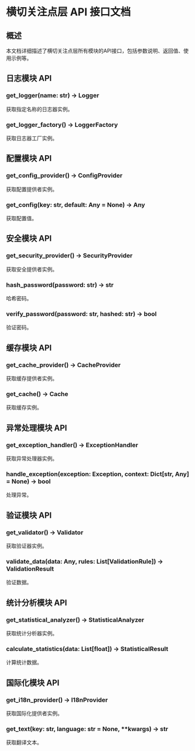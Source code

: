 # 横切关注点层 API 接口文档

## 概述

本文档详细描述了横切关注点层所有模块的API接口，包括参数说明、返回值、使用示例等。

## 日志模块 API

### get_logger(name: str) -> Logger
获取指定名称的日志器实例。

### get_logger_factory() -> LoggerFactory
获取日志器工厂实例。

## 配置模块 API

### get_config_provider() -> ConfigProvider
获取配置提供者实例。

### get_config(key: str, default: Any = None) -> Any
获取配置值。

## 安全模块 API

### get_security_provider() -> SecurityProvider
获取安全提供者实例。

### hash_password(password: str) -> str
哈希密码。

### verify_password(password: str, hashed: str) -> bool
验证密码。

## 缓存模块 API

### get_cache_provider() -> CacheProvider
获取缓存提供者实例。

### get_cache() -> Cache
获取缓存实例。

## 异常处理模块 API

### get_exception_handler() -> ExceptionHandler
获取异常处理器实例。

### handle_exception(exception: Exception, context: Dict[str, Any] = None) -> bool
处理异常。

## 验证模块 API

### get_validator() -> Validator
获取验证器实例。

### validate_data(data: Any, rules: List[ValidationRule]) -> ValidationResult
验证数据。

## 统计分析模块 API

### get_statistical_analyzer() -> StatisticalAnalyzer
获取统计分析器实例。

### calculate_statistics(data: List[float]) -> StatisticalResult
计算统计数据。

## 国际化模块 API

### get_i18n_provider() -> I18nProvider
获取国际化提供者实例。

### get_text(key: str, language: str = None, **kwargs) -> str
获取翻译文本。
